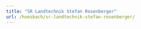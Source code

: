 ```yaml
---
title: "SR Landtechnik Stefan Rosenberger"
url: /hoesbach/sr-landtechnik-stefan-rosenberger/
---
```

